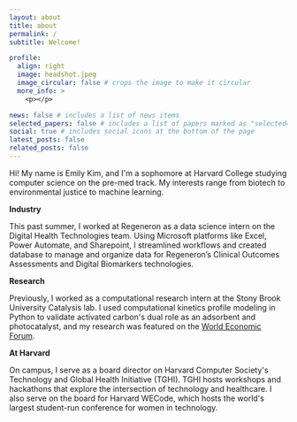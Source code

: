 ```yaml
---
layout: about
title: about
permalink: /
subtitle: Welcome!

profile:
  align: right
  image: headshot.jpeg
  image_circular: false # crops the image to make it circular
  more_info: >
    <p></p>

news: false # includes a list of news items
selected_papers: false # includes a list of papers marked as "selected={true}"
social: true # includes social icons at the bottom of the page
latest_posts: false
related_posts: false
---
```


Hi! My name is Emily Kim, and I'm a sophomore at Harvard College studying computer science on the pre-med track. My interests range from biotech to environmental justice to machine learning.

**Industry**

This past summer, I worked at Regeneron as a data science intern on the Digital Health Technologies team. Using Microsoft platforms like Excel, Power Automate, and Sharepoint, I streamlined workflows and created database to manage and organize data for Regeneron’s Clinical Outcomes Assessments and Digital Biomarkers technologies.

**Research**

Previously, I worked as a computational research intern at the Stony Brook University Catalysis lab. I used computational kinetics profile modeling in Python to validate activated carbon's dual role as an adsorbent and photocatalyst, and my research was featured on the [World Economic Forum](https://www.linkedin.com/posts/world-economic-forum_adding-dye-to-textiles-has-become-the-world-activity-7051977390280843265-OpKx/?utm_source=share&utm_medium=member_desktop).

**At Harvard**

On campus, I serve as a board director on Harvard Computer Society's Technology and Global Health Initiative (TGHI). TGHI hosts workshops and hackathons that explore the intersection of technology and healthcare. I also serve on the board for Harvard WECode, which hosts the world's largest student-run conference for women in technology.
